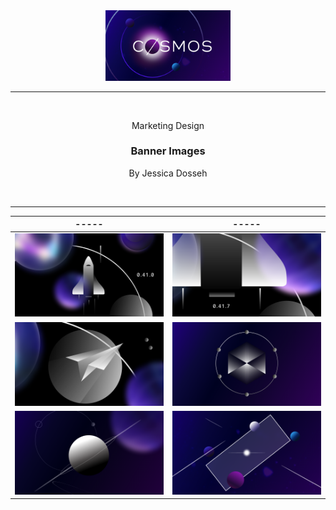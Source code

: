 <div align="center">
  <img src="./Banner_1.png" width="200" />
  
  <hr />
  
  <br/>
  <p> Marketing Design </p>
  <h3> Banner Images </h3>
  <p> By Jessica Dosseh </p>
  <br/>
</div>

<hr/>

| ----- | ----- |
| ----- | ----- |
| <img src="./Banner_2.png" width="400" /> | <img src="./Banner_3.png" width="400" /> |
| <img src="./Banner_4.png" width="400" /> | <img src="./Banner_5.png" width="400" /> |
| <img src="./Banner_6.png" width="400" /> | <img src="./Banner_7.png" width="400" /> |

<br/>
